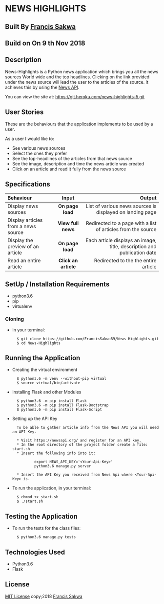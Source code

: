 # NEWS HIGHLIGHTS

## Built By [Francis Sakwa](https://github.com/FrancisSakwa89/)

## Build on On 9 th Nov 2018

## Description
News-Highlights is a Python news application which brings you all the news sources World wide and the top headlines. Clicking on the link provided under the news source will lead the user to the articles of the source. It achieves this by using the [News API](https://newsapi.org/).

You can view the site at: https://git.heroku.com/news-highlights-5.git

## User Stories
These are the behaviours that the application implements to be used by a user.

As a user I would like to:
* See various news sources 
* Select the ones they prefer
* See the top-headlines of the articles from that news source
* See the image, description and time the news article was created
* Click on an article and read it fully from the news source

## Specifications
| Behaviour | Input | Output |
| :---------------- | :---------------: | ------------------: |
| Display news sources | **On page load** | List of various news sources is displayed on landing page |
| Display articles from a news source | **View full news** | Redirected to a page with a list of articles from the source |
| Display the preview of an article | **On page load** | Each article displays an image, title, description and publication date |
| Read an entire article | **Click an article** | Redirected to the the entire article |

## SetUp / Installation Requirements
* python3.6
* pip
* virtualenv

### Cloning
* In your terminal:
        
        $ git clone https://github.com/FrancisSakwa89/News-Highlights.git
        $ cd News-Highlights

## Running the Application
* Creating the virtual environment

        $ python3.6 -m venv --without-pip virtual
        $ source virtual/bin/activate
         
        
* Installing Flask and other Modules

        $ python3.6 -m pip install Flask
        $ python3.6 -m pip install Flask-Bootstrap
        $ python3.6 -m pip install Flask-Script
        
* Setting up the API Key
        
        To be able to gather article info from the News API you will need an API Key.
        
        * Visit https://newsapi.org/ and register for an API key.
        * In the root directory of the project folder create a file: start.sh
        * Insert the following info into it: 
        
                export NEWS_API_KEY='<Your-Api-Key>'
                python3.6 manage.py server
                
        * Insert the API Key you received from News Api where <Your-Api-Key> is.
        
* To run the application, in your terminal:

        $ chmod +x start.sh
        $ ./start.sh
        
## Testing the Application
* To run the tests for the class files:

        $ python3.6 manage.py tests
        
## Technologies Used
* Python3.6
* Flask

## License
[MIT License](https://choosealicense.com/licenses/mit/#) copy;2018 [Francis Sakwa](https://github.com/FrancisSakwa89/)
    
